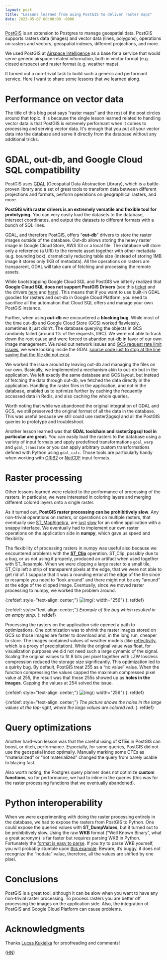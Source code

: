 ```yaml
---
layout: post
title: "Lessons learned from using PostGIS to deliver raster maps"
date: 2023-05-07 00:00:00 -0000
---
```


[PostGIS](https://en.wikipedia.org/wiki/PostGIS) is an extension to Postgres to manage geospatial data. PostGIS supports rasters data (images) and vector data (lines, polygons), operations on rasters and vectors, geospatial indexes, different projections, and more.

We used PostGIS at [Airspace Intelligence](https://www.airspace-intelligence.com/) as a base for a service that would serve generic airspace-related information, both in vector format (e.g. closed airspace) and raster format (e.g. weather maps).

It turned out a non-trivial task to build such a generic and performant service. Here I want to share some lessons that we learned along.

# Performance on vector data

The title of this blog post says “raster maps” and the rest of the post circles around that topic. It is because the single lesson learned related to handling vector data is that PostGIS is extremely performant when it comes to processing and serving vector data. It's enough that you put all your vector data into the database and serve it directly from the database without any additional tricks.

# GDAL, out-db, and Google Cloud SQL compatibility

PostGIS uses [GDAL](https://gdal.org/) (Geospatial Data Abstraction Library), which is a battle-proven library and a set of great tools to transform data between different projections and formats, perform operations on geographical rasters, and more.

**PostGIS with raster drivers is an extremely versatile and flexible tool for prototyping.** You can very easily load the datasets to the database, intersect coordinates, and output the datasets to different formats with a bunch of SQL lines.

GDAL, and therefore PostGIS, offers “**out-db**” drivers to store the raster images outside of the database. Out-db allows storing the heavy raster image in Google Cloud Store, AWS S3 or a local file. The database will store only a reference (a URI) to the remote asset together with other metadata (e.g. bounding box), dramatically reducing table size (instead of storing 1MB image it stores only 1KB of metadata). All the operations on rasters are transparent, GDAL will take care of fetching and processing the remote assets.

While bootstrapping Google Cloud SQL and PostGIS we bitterly realized that **Google Cloud SQL does not support PostGIS Drivers** (see this [ticket](https://issuetracker.google.com/issues/131229722) and the drivers [here](https://postgis.net/docs/postgis_enable_outdb_rasters.html) and [here](https://postgis.net/docs/postgis_gdal_enabled_drivers.html)). This means that if you want to use built-in GDAL goodies for rasters and out-db in Google Cloud Platform, you need to sacrifice all the automation that Cloud SQL offers and manage your own PostGIS instance.

Further, when using **out-db** we encountered a **blocking bug**. While most of the time out-db and Google Cloud Store (GCS) worked flawlessly, sometimes it just didn’t. The database querying the objects in GCS randomly failed (around 1% of the requests, IIRC). We were not able to track down the root cause and were forced to abandon out-db in favor of our own image management. We ruled out network issues and [GCS request rate limit issues](https://cloud.google.com/storage/docs/request-rate), we were looking inside the GDAL [source code just to stop at the line saying that the file did not exist](https://github.com/OSGeo/gdal/blob/68c1e6d0c73f2a846850784395b9c793475d4a36/gcore/gdaldataset.cpp#L3698).

We worked the issue around by leaving out-db and managing the files on our own. Basically, we implemented a mechanism akin to out-db but in the application. We left exactly the same database and GCS layout, but instead of fetching the data through out-db, we fetched the data directly in the application. Handling the raster files in the application, and not in the database, enabled us to optimize further by caching the frequently accessed data in Redis, and also caching the whole queries.

Worth noting that while we abandoned the original integration of GDAL and GCS, we still preserved the original format of all the data in the database. This was useful because we still could use raster2pgsql and all the PostGIS queries to prototype and troubleshoot.

Another lesson learned was that **GDAL toolchain and raster2pgsql tool in particular are great.** You can easily load the rasters to the database using a variety of input formats and apply predefined transformations `gdal_warp` and `gdal_translate` or you can apply arbitrary custom transformations defined with Python using `gdal_calc`. Those tools are particularly handy when working with [GRIB2](https://en.wikipedia.org/wiki/GRIB) or [NetCDF](https://en.wikipedia.org/wiki/NetCDF) input formats.

# Raster processing

Other lessons learned were related to the performance of processing of the rasters. In particular, we were interested in coloring layers and merging different colored layers onto a single raster.

As it turned out, **PostGIS raster processing can be prohibitively slow**. Any non-trivial operations on rasters, or operations on multiple rasters, that eventually use [ST_MapAlgebra](https://postgis.net/docs/RT_ST_MapAlgebra.html), are [just](https://www.manning.com/books/postgis-in-action-third-edition) [slow](https://gis.stackexchange.com/questions/222662/why-is-pgraster-much-slower) for an online application with a snappy interface. We eventually had to implement our own raster operations on the application side in **numpy**, which gave us speed and flexibility.

The flexibility of processing rasters in numpy was useful also because we encountered problems with the [**ST_Clip**](https://postgis.net/docs/RT_ST_Clip.html) operation. ST_Clip, possibly due to a bug, or us not using it properly, produced an artifact when used together with ST_Resample. When we were clipping a large raster to a small tile, ST_Clip left a strip of transparent pixels at the edge, that we were not able to get rid of. I suppose that it was a rounding error at the edge of the tile since to resample you need to “look around” and there might not be any “around” at the edge of the clipped image. Eventually, since we moved raster processing to numpy, we worked the problem around.

{:refdef: style="text-align: center;"}
![img](/assets/postgis/bug_empty_strip.png){: width="256"}
{: refdef}

{:refdef: style="text-align: center;"}
_Example of the bug which resulted in an empty strip._
{: refdef}

Processing the rasters on the application side opened a path to optimizations. One optimization was to shrink the raster images stored on GCS so those images are faster to download and, in the long run, cheaper to store. The images contained values of weather models (like [reflectivity](https://www.wunderground.com/prepare/understanding-radar), which is a proxy of precipitation). While the original value was float, for visualization purposes we did not need such a large dynamic of the signal. Scaling the original values to fit 8 bits per pixel together with LZW lossless compression reduced the storage size significantly. This optimization led to a quirky bug. By default, PostGIS treat 255 as a “no value” value. When the function compressing the values capped the maximum compressed pixel value at 255, the result was that those 255s showed up as **holes in the images**. Capping the values at 254 solved the issue.

{:refdef: style="text-align: center;"}
![img](/assets/postgis/bug_holes_large_values.png){: width="256"}
{: refdef}

{:refdef: style="text-align: center;"}
_The picture shows the holes in the large values at the top-right, where the large values are colored red._
{: refdef}

# Query optimizations

Another hard-won lesson was that the careful using of **CTEs** in PostGIS can boost, or ditch, performance. Especially, for some queries, PostGIS did not use the geospatial index optimally. Manually marking some CTEs as “materialized” or “not materialized” changed the query from barely usable to blazing fast.

Also worth noting, the Postgres query planner does not optimize **custom functions**, so for performance, we had to inline in the queries (this was for the raster processing functions that we eventually abandoned).

# Python interoperability

When we were experimenting with doing the raster processing entirely in the database, we had to expose the rasters from PostGIS to Python. One could expose the queried values with **ST_DumpValues**, but it turned out to be prohibitively slow. Using the raw **WKB** format (”Well Known Binary”, what a great acronym) is far faster but requires parsing WKB in Python. Fortunately the [format is easy to parse](https://trac.osgeo.org/postgis/browser/trunk/raster/doc/RFC2-WellKnownBinaryFormat). If you try to parse WKB yourself, you will probably stumble upon [this example](https://geoalchemy-2.readthedocs.io/en/latest/gallery/test_decipher_raster.html). Beware, it’s buggy, it does not recognize the “nodata” value, therefore, all the values are shifted by one pixel.

# Conclusions

PostGIS is a great tool, although it can be slow when you want to have any non-trivial raster processing. To process rasters you are better off processing the images on the application side. Also, the integration of PostGIS and Google Cloud Platform can cause problems.

# Acknowledgments

Thanks [Lucas Kukielka](https://www.linkedin.com/in/lukasz-kukielka/) for proofreading and comments!

([HN](https://news.ycombinator.com/item?id=35851557))
